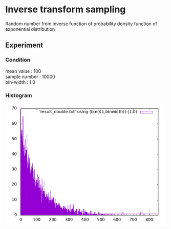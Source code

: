 # Inverse transform sampling
Random number from inverse function of probability density function of exponential distribution

## Experiment
### Condition
mean value : 100  
sample number : 10000  
bin-width : 1.0  

###  Histogram


![image](https://raw.githubusercontent.com/0V/study-algorithm/master/inverse_sampling/sample/plot.png)
